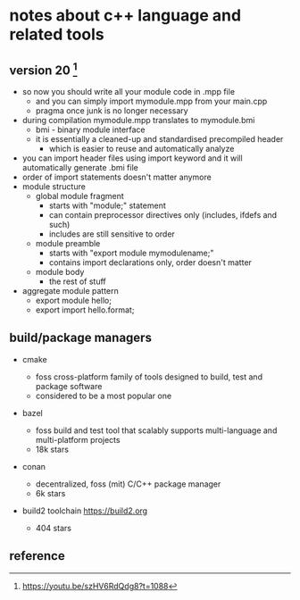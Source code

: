# notes about c++ language and related tools


## version 20  [^1]

- so now you should write all your module code in .mpp file
  - and you can simply import mymodule.mpp from your main.cpp
  - pragma once junk is no longer necessary
- during compilation mymodule.mpp translates to mymodule.bmi
  - bmi - binary module interface
  - it is essentially a cleaned-up and standardised precompiled header 
    - which is easier to reuse and automatically analyze
- you can import header files using import keyword and it will automatically generate .bmi file
- order of import statements doesn't matter anymore
- module structure 
  - global module fragment
    - starts with "module;" statement
    - can contain preprocessor directives only (includes, ifdefs and such)
    - includes are still sensitive to order
  - module preamble
    - starts with "export module mymodulename;"
    - contains import declarations only, order doesn't matter
  - module body
    - the rest of stuff
- aggregate module pattern
  - export module hello;
  - export import hello.format;


## build/package managers

- cmake
  - foss cross-platform family of tools designed to build, test and package software
  - considered to be a most popular one

- bazel
  - foss build and test tool that scalably supports multi-language and multi-platform projects
  - 18k stars

- conan
  - decentralized, foss (mit) C/C++ package manager
  - 6k stars

- build2 toolchain https://build2.org
  - 404 stars


## reference

[^1]: https://youtu.be/szHV6RdQdg8?t=1088
